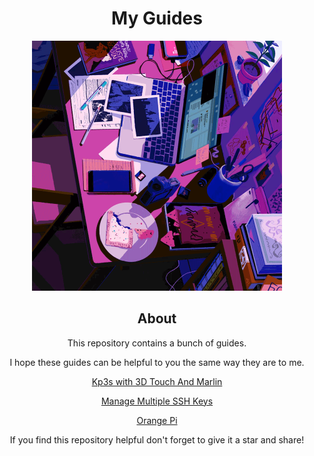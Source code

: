 <h1 align="center">My Guides</h1>

<div align="center">
    <img src="/assets/desk.gif" alt="desk" width="400"/>
</div>

<h2 align="center">About</h2>

<p align="center">This repository contains a bunch of guides.</p>

<p align="center">I hope these guides can be helpful to you the same way they are to me.</p>

<div align="center">
    
<a href="https://github.com/fishsticksnom/kp3s_3d_touch_guide">Kp3s with 3D Touch And Marlin</a>

<a href="https://github.com/fishsticksnom/manage_multiple_ssh_keys_guide">Manage Multiple SSH Keys</a>  

<a href="/orange_pi/">Orange Pi </a>

    

</div>

<p align="center">If you find this repository helpful don't forget to give it a star and share!</p>
